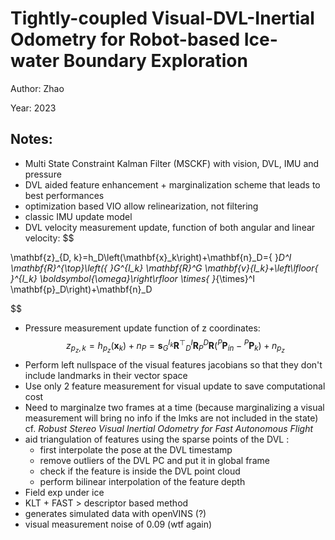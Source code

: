 # Tightly-coupled Visual-DVL-Inertial Odometry for Robot-based Ice-water Boundary Exploration

Author: Zhao

Year: 2023

Notes:
---
* Multi State Constraint Kalman Filter (MSCKF) with vision, DVL, IMU and pressure
* DVL aided feature enhancement + marginalization scheme that leads to best performances
* optimization based VIO allow relinearization, not filtering 
* classic IMU update model
* DVL velocity measurement update, function of both angular and linear velocity:
$$

\mathbf{z}_{D, k}=h_D\left(\mathbf{x}_k\right)+\mathbf{n}_D={ }_D^I \mathbf{R}^{\top}\left({ }_G^{I_k} \mathbf{R}^G \mathbf{v}_{I_k}+\left\lfloor{ }^{I_k} \boldsymbol{\omega}\right\rfloor \times{ }_{\times}^I \mathbf{p}_D\right)+\mathbf{n}_D

$$
* Pressure measurement update function of z coordinates:
$$
z_{p_z, k}=h_{p_z}\left(\mathbf{x}_k\right)+n_P=\mathbf{s}_G^{I_k} \mathbf{R}^{\top}{ }_D^I \mathbf{R}_P^D \mathbf{R}\left({ }^P \mathbf{P}_{i n}-{ }^P \mathbf{P}_k\right)+n_{p_z}
$$
* Perform left nullspace of the visual features jacobians so that they don't include landmarks in their vector space
* Use only 2 feature measurement for visual update to save computational cost
* Need to marginalze two frames at a time (because marginalizing a visual measurement will bring no info if the lmks are not included in the state) cf. *Robust Stereo Visual Inertial Odometry for Fast
Autonomous Flight*
* aid triangulation of features using the sparse points of the DVL :
    * first interpolate the pose at the DVL timestamp
    * remove outliers of the DVL PC and put it in global frame
    * check if the feature is inside the DVL point cloud
    * perform bilinear interpolation of the feature depth
* Field exp under ice
* KLT + FAST > descriptor based method
* generates simulated data with openVINS (?)
* visual measurement noise of 0.09 (wtf again)
